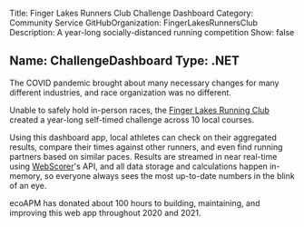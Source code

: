 ﻿Title: Finger Lakes Runners Club Challenge Dashboard
Category: Community Service
GitHubOrganization: FingerLakesRunnersClub
Description: A year-long socially-distanced running competition
Show: false

Name: ChallengeDashboard
Type: .NET
---

The COVID pandemic brought about many necessary changes for many different industries, and race organization was no different.

Unable to safely hold in-person races, the [Finger Lakes Running Club](https://fingerlakesrunners.org) created a year-long self-timed challenge across 10 local courses.

Using this dashboard app, local athletes can check on their aggregated results, compare their times against other runners, and even find running partners based on similar paces. Results are streamed in near real-time using [WebScorer](https://webscorer.com)'s API, and all data storage and calculations happen in-memory, so everyone always sees the most up-to-date numbers in the blink of an eye.

ecoAPM has donated about 100 hours to building, maintaining, and improving this web app throughout 2020 and 2021.